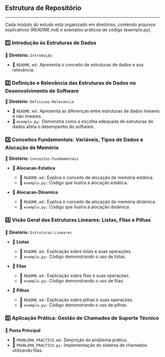 ## Estrutura de Repositório
---
Cada módulo do estudo está organizado em diretórios, contendo arquivos explicativos (README.md) e exemplos práticos de código (exemplo.py).

### 1️⃣ Introdução às Estruturas de Dados
📂 **Diretório:** `Introdução`
  - 📄 `README.md:` Apresenta o conceito de estruturas de dados e sua relevância.

### 2️⃣ Definição e Relevância das Estruturas de Dados no Desenvolvimento de Software
📂 **Diretório**: `Definicao-Relevancia`
  - 📄 `README.md:` Apresenta as diferenças entre estruturas de dados lineares e não lineares.
  - 📄 `exemplo.py:` Demonstra como a escolha adequada de estruturas de dados afeta o desempenho do software.

### 3️⃣ Conceitos Fundamentais: Variáveis, Tipos de Dados e Alocação de Memória
📂 **Diretório:** `Conceitos-Fundamentais`
  - 📂 **Alocacao-Estatica**
    - 📄 `README.md:` Explica o conceito de alocação de memória estática.
    - 📄 `exemplo.py:` Código que ilustra a alocação estática.

  - 📂 **Alocacao-Dinamica**
    - 📄 `README.md:` Explica o conceito de alocação de memória dinâmica.
    - 📄 `exemplo.py:` Código que ilustra a alocação dinâmica.

### 4️⃣ Visão Geral das Estruturas Lineares: Listas, Filas e Pilhas
📂 **Diretório:** `Estruturas-Lineares`
  - 📂 **Listas**
    - 📄 `README.md:` Explicação sobre listas e suas operações.
    - 📄 `exemplo.py:` Código demonstrando o uso de listas.

  - 📂 **Filas**
    - 📄 `README.md:` Explicação sobre filas e suas operações.
    - 📄 `exemplo.py:` Código demonstrando o uso de filas.

  - 📂 **Pilhas**
    - 📄 `README.md:` Explicação sobre pilhas e suas operações.
    - 📄 `exemplo.py:` Código demonstrando o uso de pilhas.

### 5️⃣ Aplicação Prática: Gestão de Chamados de Suporte Técnico
📂 **Pasta Principal**
- 📄 `PROBLEMA_PRACTICO.md:` Descrição do problema prático.
- 📄 `PROBLEMA_PRACTICO.py:` Implementação do sistema de chamados utilizando filas.
